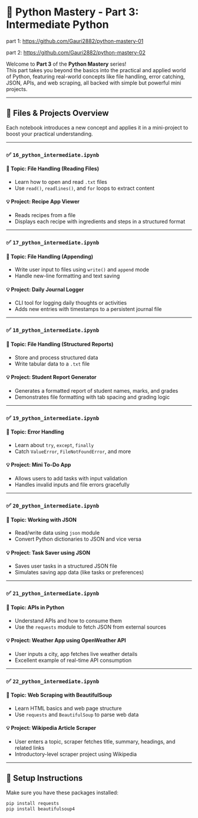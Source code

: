 # 🐍 Python Mastery - Part 3: Intermediate Python 

part 1: https://github.com/Gauri2882/python-mastery-01

part 2: https://github.com/Gauri2882/python-mastery-02 

Welcome to **Part 3** of the **Python Mastery** series!  
This part takes you beyond the basics into the practical and applied world of Python, featuring real-world concepts like file handling, error catching, JSON, APIs, and web scraping, all backed with simple but powerful mini projects.

---

## 📁 Files & Projects Overview

Each notebook introduces a new concept and applies it in a mini-project to boost your practical understanding.

---

### ✅ `16_python_intermediate.ipynb`
#### 📂 Topic: File Handling (Reading Files)
- Learn how to open and read `.txt` files
- Use `read()`, `readlines()`, and `for` loops to extract content

#### 💡 Project: **Recipe App Viewer**
- Reads recipes from a file
- Displays each recipe with ingredients and steps in a structured format

---

### ✅ `17_python_intermediate.ipynb`
#### 📂 Topic: File Handling (Appending)
- Write user input to files using `write()` and `append` mode
- Handle new-line formatting and text saving

#### 💡 Project: **Daily Journal Logger**
- CLI tool for logging daily thoughts or activities
- Adds new entries with timestamps to a persistent journal file

---

### ✅ `18_python_intermediate.ipynb`
#### 📂 Topic: File Handling (Structured Reports)
- Store and process structured data
- Write tabular data to a `.txt` file

#### 💡 Project: **Student Report Generator**
- Generates a formatted report of student names, marks, and grades
- Demonstrates file formatting with tab spacing and grading logic

---

### ✅ `19_python_intermediate.ipynb`
#### 📂 Topic: Error Handling
- Learn about `try`, `except`, `finally`
- Catch `ValueError`, `FileNotFoundError`, and more

#### 💡 Project: **Mini To-Do App**
- Allows users to add tasks with input validation
- Handles invalid inputs and file errors gracefully

---

### ✅ `20_python_intermediate.ipynb`
#### 📂 Topic: Working with JSON
- Read/write data using `json` module
- Convert Python dictionaries to JSON and vice versa

#### 💡 Project: **Task Saver using JSON**
- Saves user tasks in a structured JSON file
- Simulates saving app data (like tasks or preferences)

---

### ✅ `21_python_intermediate.ipynb`
#### 📂 Topic: APIs in Python
- Understand APIs and how to consume them
- Use the `requests` module to fetch JSON from external sources

#### 💡 Project: **Weather App using OpenWeather API**
- User inputs a city, app fetches live weather details
- Excellent example of real-time API consumption

---

### ✅ `22_python_intermediate.ipynb`
#### 📂 Topic: Web Scraping with BeautifulSoup
- Learn HTML basics and web page structure
- Use `requests` and `BeautifulSoup` to parse web data

#### 💡 Project: **Wikipedia Article Scraper**
- User enters a topic, scraper fetches title, summary, headings, and related links
- Introductory-level scraper project using Wikipedia

---

## 🔧 Setup Instructions

Make sure you have these packages installed:

```bash
pip install requests
pip install beautifulsoup4

